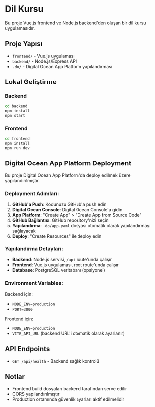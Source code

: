 # Dil Kursu

Bu proje Vue.js frontend ve Node.js backend'den oluşan bir dil kursu uygulamasıdır.

## Proje Yapısı

- `frontend/` - Vue.js uygulaması
- `backend/` - Node.js/Express API
- `.do/` - Digital Ocean App Platform yapılandırması

## Lokal Geliştirme

### Backend
```bash
cd backend
npm install
npm start
```

### Frontend
```bash
cd frontend
npm install
npm run dev
```

## Digital Ocean App Platform Deployment

Bu proje Digital Ocean App Platform'da deploy edilmek üzere yapılandırılmıştır.

### Deployment Adımları:

1. **GitHub'a Push**: Kodunuzu GitHub'a push edin
2. **Digital Ocean Console**: Digital Ocean Console'a gidin
3. **App Platform**: "Create App" > "Create App from Source Code"
4. **GitHub Bağlantısı**: GitHub repository'nizi seçin
5. **Yapılandırma**: `.do/app.yaml` dosyası otomatik olarak yapılandırmayı sağlayacak
6. **Deploy**: "Create Resources" ile deploy edin

### Yapılandırma Detayları:

- **Backend**: Node.js servisi, `/api` route'unda çalışır
- **Frontend**: Vue.js uygulaması, root route'unda çalışır
- **Database**: PostgreSQL veritabanı (opsiyonel)

### Environment Variables:

Backend için:
- `NODE_ENV=production`
- `PORT=3000`

Frontend için:
- `NODE_ENV=production`
- `VITE_API_URL` (backend URL'i otomatik olarak ayarlanır)

## API Endpoints

- `GET /api/health` - Backend sağlık kontrolü

## Notlar

- Frontend build dosyaları backend tarafından serve edilir
- CORS yapılandırılmıştır
- Production ortamında güvenlik ayarları aktif edilmelidir 
